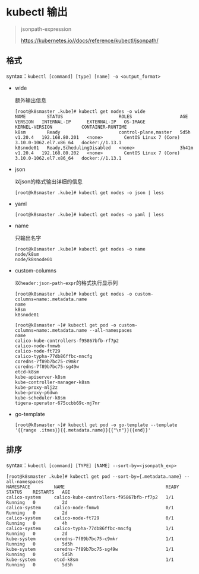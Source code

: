 # kubectl 输出

> jsonpath-expression
>
> https://kubernetes.io//docs/reference/kubectl/jsonpath/

## 格式

syntax：`kubectl [command] [type] [name] -o <output_format>`

- wide

  额外输出信息

  ```
  [root@k8smaster .kube]# kubectl get nodes -o wide
  NAME        STATUS                     ROLES                  AGE     VERSION   INTERNAL-IP      EXTERNAL-IP   OS-IMAGE                KERNEL-VERSION           CONTAINER-RUNTIME
  k8sm        Ready                      control-plane,master   5d5h    v1.20.4   192.168.80.201   <none>        CentOS Linux 7 (Core)   3.10.0-1062.el7.x86_64   docker://1.13.1
  k8snode01   Ready,SchedulingDisabled   <none>                 3h41m   v1.20.4   192.168.80.202   <none>        CentOS Linux 7 (Core)   3.10.0-1062.el7.x86_64   docker://1.13.1
  ```

- json

  以json的格式输出详细的信息

  ```
  [root@k8smaster .kube]# kubectl get nodes -o json | less
  ```

- yaml

  ```
  [root@k8smaster .kube]# kubectl get nodes -o yaml | less
  ```

- name

  只输出名字

  ```
  [root@k8smaster .kube]# kubectl get nodes -o name
  node/k8sm
  node/k8snode01
  ```

- custom-columns

  以`header:json-path-expr`的格式执行显示列

  ```
  [root@k8smaster .kube]# kubectl get nodes -o custom-columns=name:.metadata.name
  name
  k8sm
  k8snode01
  
  [root@k8smaster ~]# kubectl get pod -o custom-columns=name:.metadata.name --all-namespaces
  name
  calico-kube-controllers-f95867bfb-rf7p2
  calico-node-fnmwb
  calico-node-ft729
  calico-typha-77db86ffbc-mncfg
  coredns-7f89b7bc75-c9mkr
  coredns-7f89b7bc75-sg49w
  etcd-k8sm
  kube-apiserver-k8sm
  kube-controller-manager-k8sm
  kube-proxy-mlj2z
  kube-proxy-p6dwn
  kube-scheduler-k8sm
  tigera-operator-675ccbb69c-mj7nr
  ```

- go-template

  ```
  [root@k8smaster ~]# kubectl get pod -o go-template --template '{{range .itmes}}{{.metadata.name}}{{"\n"}}{{end}}'
  ```

## 排序

syntax：`kubectl [command] [TYPE] [NAME] --sort-by=<jsonpath_exp>`

```
[root@k8smaster .kube]# kubectl get pod --sort-by={.metadata.name} --all-namespaces
NAMESPACE         NAME                                      READY   STATUS    RESTARTS   AGE
calico-system     calico-kube-controllers-f95867bfb-rf7p2   1/1     Running   0          2d
calico-system     calico-node-fnmwb                         0/1     Running   0          2d
calico-system     calico-node-ft729                         0/1     Running   0          4h
calico-system     calico-typha-77db86ffbc-mncfg             1/1     Running   0          2d
kube-system       coredns-7f89b7bc75-c9mkr                  1/1     Running   0          5d5h
kube-system       coredns-7f89b7bc75-sg49w                  1/1     Running   0          5d5h
kube-system       etcd-k8sm                                 1/1     Running   0          5d5h
```

















